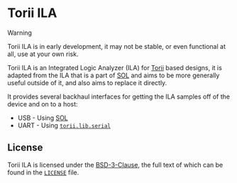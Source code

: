 # Torii ILA

> [!WARNING]
> Torii ILA is in early development, it may not be stable, or even functional at all, use at your own risk.

Torii ILA is an Integrated Logic Analyzer (ILA) for [Torii] based designs, it is adapted from the ILA that is a part of [SOL] and aims to be more generally useful outside of it, and also
aims to replace it directly.

It provides several backhaul interfaces for getting the ILA samples off of the device and on to a host:

* USB - Using [SOL]
* UART - Using [`torii.lib.serial`]

## License

Torii ILA is licensed under the [BSD-3-Clause], the full text of which can be found in the [`LICENSE`] file.

[Torii]: https://github.com/shrine-maiden-heavy-industries/torii-hdl/
[SOL]: https://github.com/shrine-maiden-heavy-industries/sol/
[`torii.lib.serial`]: https://github.com/shrine-maiden-heavy-industries/torii-hdl/blob/main/torii/lib/stdio/serial.py
[BSD-3-Clause]: https://spdx.org/licenses/BSD-3-Clause.html
[`LICENSE`]: ./LICENSE
